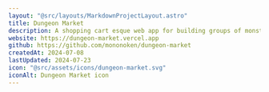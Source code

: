 ```yaml
---
layout: "@src/layouts/MarkdownProjectLayout.astro"
title: Dungeon Market
description: A shopping cart esque web app for building groups of monsters for D&D encounters.
website: https://dungeon-market.vercel.app
github: https://github.com/mononoken/dungeon-market
createdAt: 2024-07-08
lastUpdated: 2024-07-23
icon: "@src/assets/icons/dungeon-market.svg"
iconAlt: Dungeon Market icon
---
```

